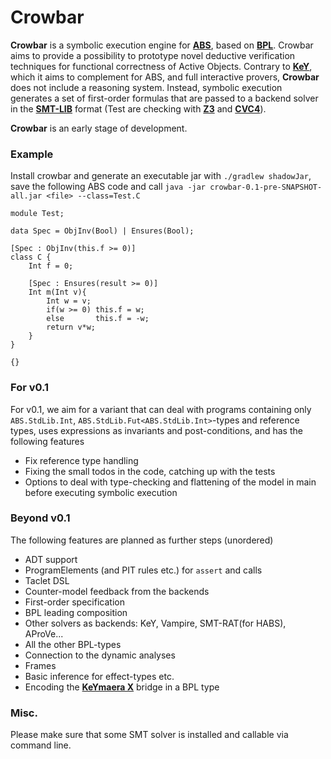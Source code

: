 # Crowbar 

**Crowbar** is a symbolic execution engine for [**ABS**](https://abs-models.org), based on [**BPL**](https://doi.org/10.1007/978-3-030-29026-9_22).
Crowbar aims to provide a possibility to prototype novel deductive verification techniques for 
functional correctness of Active Objects. Contrary to [**KeY**](https://www.key-project.org/), which it aims to complement for ABS, and full interactive provers, **Crowbar** does not include a reasoning system.
Instead, symbolic execution generates a set of first-order formulas that are passed to a backend solver in the [**SMT-LIB**](http://smtlib.cs.uiowa.edu) format
(Test are checking with [**Z3**](https://github.com/Z3Prover/z3) and [**CVC4**](https://cvc4.github.io/)).

**Crowbar** is an early stage of development.

### Example

Install crowbar and generate an executable jar with `./gradlew shadowJar`, save the following ABS code and call `java -jar crowbar-0.1-pre-SNAPSHOT-all.jar <file> --class=Test.C`
```
module Test;

data Spec = ObjInv(Bool) | Ensures(Bool);

[Spec : ObjInv(this.f >= 0)]
class C {
    Int f = 0;

    [Spec : Ensures(result >= 0)]
    Int m(Int v){
        Int w = v;
        if(w >= 0) this.f = w;
        else       this.f = -w;
        return v*w;
    }
}

{}
```

### For v0.1
For v0.1, we aim for a variant that can deal with programs containing only `ABS.StdLib.Int`, `ABS.StdLib.Fut<ABS.StdLib.Int>`-types and reference types, uses expressions as invariants and post-conditions, and has the following features

* Fix reference type handling
* Fixing the small todos in the code, catching up with the tests 
* Options to deal with type-checking and flattening of the model in main before executing symbolic execution
 
### Beyond v0.1
The following features are planned as further steps (unordered)
* ADT support
* ProgramElements (and PIT rules etc.) for `assert` and calls
* Taclet DSL
* Counter-model feedback from the backends
* First-order specification
* BPL leading composition
* Other solvers as backends: KeY, Vampire, SMT-RAT(for HABS), AProVe...
* All the other BPL-types
* Connection to the dynamic analyses
* Frames
* Basic inference for effect-types etc.
* Encoding the [**KeYmaera X**](https://github.com/LS-Lab/KeYmaeraX-release) bridge in a BPL type

### Misc.
Please make sure that some SMT solver is installed and callable via command line. 
